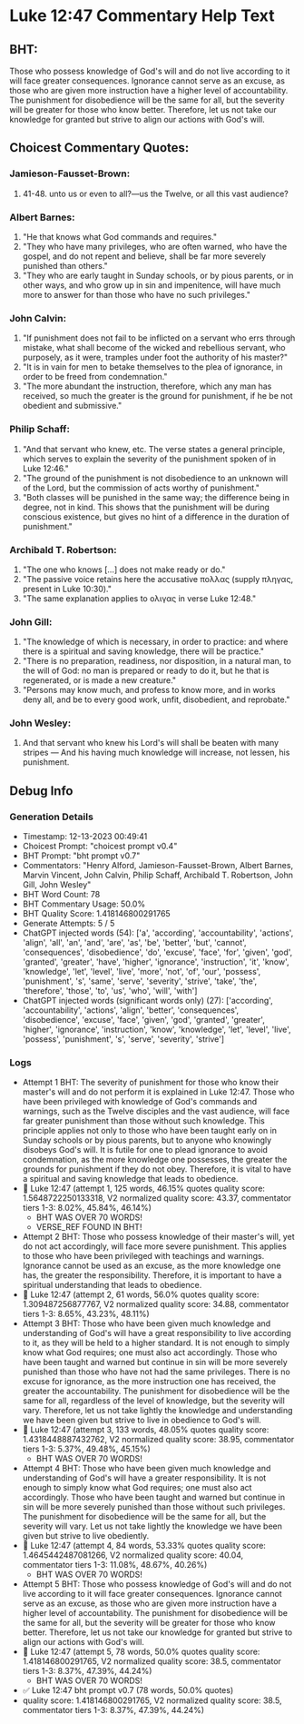 # Luke 12:47 Commentary Help Text

## BHT:
Those who possess knowledge of God's will and do not live according to it will face greater consequences. Ignorance cannot serve as an excuse, as those who are given more instruction have a higher level of accountability. The punishment for disobedience will be the same for all, but the severity will be greater for those who know better. Therefore, let us not take our knowledge for granted but strive to align our actions with God's will.

## Choicest Commentary Quotes:
### Jamieson-Fausset-Brown:
1. 41-48. unto us or even to all?—us
	the Twelve, or all this vast audience?


### Albert Barnes:
1. "He that knows what God commands and requires."
2. "They who have many privileges, who are often warned, who have the gospel, and do not repent and believe, shall be far more severely punished than others."
3. "They who are early taught in Sunday schools, or by pious parents, or in other ways, and who grow up in sin and impenitence, will have much more to answer for than those who have no such privileges."

### John Calvin:
1. "If punishment does not fail to be inflicted on a servant who errs through mistake, what shall become of the wicked and rebellious servant, who purposely, as it were, tramples under foot the authority of his master?"
2. "It is in vain for men to betake themselves to the plea of ignorance, in order to be freed from condemnation."
3. "The more abundant the instruction, therefore, which any man has received, so much the greater is the ground for punishment, if he be not obedient and submissive."

### Philip Schaff:
1. "And that servant who knew, etc. The verse states a general principle, which serves to explain the severity of the punishment spoken of in Luke 12:46."
2. "The ground of the punishment is not disobedience to an unknown will of the Lord, but the commission of acts worthy of punishment."
3. "Both classes will be punished in the same way; the difference being in degree, not in kind. This shows that the punishment will be during conscious existence, but gives no hint of a difference in the duration of punishment."

### Archibald T. Robertson:
1. "The one who knows [...] does not make ready or do." 
2. "The passive voice retains here the accusative πολλας (supply πληγας, present in Luke 10:30)."
3. "The same explanation applies to ολιγας in verse Luke 12:48."

### John Gill:
1. "The knowledge of which is necessary, in order to practice: and where there is a spiritual and saving knowledge, there will be practice."
2. "There is no preparation, readiness, nor disposition, in a natural man, to the will of God: no man is prepared or ready to do it, but he that is regenerated, or is made a new creature."
3. "Persons may know much, and profess to know more, and in works deny all, and be to every good work, unfit, disobedient, and reprobate."

### John Wesley:
1. And that servant who knew his Lord's will shall be beaten with many stripes — And his having much knowledge will increase, not lessen, his punishment.



## Debug Info
### Generation Details
- Timestamp: 12-13-2023 00:49:41
- Choicest Prompt: "choicest prompt v0.4"
- BHT Prompt: "bht prompt v0.7"
- Commentators: "Henry Alford, Jamieson-Fausset-Brown, Albert Barnes, Marvin Vincent, John Calvin, Philip Schaff, Archibald T. Robertson, John Gill, John Wesley"
- BHT Word Count: 78
- BHT Commentary Usage: 50.0%
- BHT Quality Score: 1.418146800291765
- Generate Attempts: 5 / 5
- ChatGPT injected words (54):
	['a', 'according', 'accountability', 'actions', 'align', 'all', 'an', 'and', 'are', 'as', 'be', 'better', 'but', 'cannot', 'consequences', 'disobedience', 'do', 'excuse', 'face', 'for', 'given', 'god', 'granted', 'greater', 'have', 'higher', 'ignorance', 'instruction', 'it', 'know', 'knowledge', 'let', 'level', 'live', 'more', 'not', 'of', 'our', 'possess', 'punishment', 's', 'same', 'serve', 'severity', 'strive', 'take', 'the', 'therefore', 'those', 'to', 'us', 'who', 'will', 'with']
- ChatGPT injected words (significant words only) (27):
	['according', 'accountability', 'actions', 'align', 'better', 'consequences', 'disobedience', 'excuse', 'face', 'given', 'god', 'granted', 'greater', 'higher', 'ignorance', 'instruction', 'know', 'knowledge', 'let', 'level', 'live', 'possess', 'punishment', 's', 'serve', 'severity', 'strive']

### Logs
- Attempt 1 BHT: The severity of punishment for those who know their master's will and do not perform it is explained in Luke 12:47. Those who have been privileged with knowledge of God's commands and warnings, such as the Twelve disciples and the vast audience, will face far greater punishment than those without such knowledge. This principle applies not only to those who have been taught early on in Sunday schools or by pious parents, but to anyone who knowingly disobeys God's will. It is futile for one to plead ignorance to avoid condemnation, as the more knowledge one possesses, the greater the grounds for punishment if they do not obey. Therefore, it is vital to have a spiritual and saving knowledge that leads to obedience.
- 🔄 Luke 12:47 (attempt 1, 125 words, 46.15% quotes quality score: 1.5648722250133318, V2 normalized quality score: 43.37, commentator tiers 1-3: 8.02%, 45.84%, 46.14%) 
	- BHT WAS OVER 70 WORDS! 
	- VERSE_REF FOUND IN BHT!
- Attempt 2 BHT: Those who possess knowledge of their master's will, yet do not act accordingly, will face more severe punishment. This applies to those who have been privileged with teachings and warnings. Ignorance cannot be used as an excuse, as the more knowledge one has, the greater the responsibility. Therefore, it is important to have a spiritual understanding that leads to obedience.
- 🔄 Luke 12:47 (attempt 2, 61 words, 56.0% quotes quality score: 1.309487256877767, V2 normalized quality score: 34.88, commentator tiers 1-3: 8.65%, 43.23%, 48.11%)
- Attempt 3 BHT: Those who have been given much knowledge and understanding of God's will have a great responsibility to live according to it, as they will be held to a higher standard. It is not enough to simply know what God requires; one must also act accordingly. Those who have been taught and warned but continue in sin will be more severely punished than those who have not had the same privileges. There is no excuse for ignorance, as the more instruction one has received, the greater the accountability. The punishment for disobedience will be the same for all, regardless of the level of knowledge, but the severity will vary. Therefore, let us not take lightly the knowledge and understanding we have been given but strive to live in obedience to God's will.
- 🔄 Luke 12:47 (attempt 3, 133 words, 48.05% quotes quality score: 1.4318448887432762, V2 normalized quality score: 38.95, commentator tiers 1-3: 5.37%, 49.48%, 45.15%) 
	- BHT WAS OVER 70 WORDS!
- Attempt 4 BHT: Those who have been given much knowledge and understanding of God's will have a greater responsibility. It is not enough to simply know what God requires; one must also act accordingly. Those who have been taught and warned but continue in sin will be more severely punished than those without such privileges. The punishment for disobedience will be the same for all, but the severity will vary. Let us not take lightly the knowledge we have been given but strive to live obediently.
- 🔄 Luke 12:47 (attempt 4, 84 words, 53.33% quotes quality score: 1.4645442487081266, V2 normalized quality score: 40.04, commentator tiers 1-3: 11.08%, 48.67%, 40.26%) 
	- BHT WAS OVER 70 WORDS!
- Attempt 5 BHT: Those who possess knowledge of God's will and do not live according to it will face greater consequences. Ignorance cannot serve as an excuse, as those who are given more instruction have a higher level of accountability. The punishment for disobedience will be the same for all, but the severity will be greater for those who know better. Therefore, let us not take our knowledge for granted but strive to align our actions with God's will.
- 🔄 Luke 12:47 (attempt 5, 78 words, 50.0% quotes quality score: 1.418146800291765, V2 normalized quality score: 38.5, commentator tiers 1-3: 8.37%, 47.39%, 44.24%) 
	- BHT WAS OVER 70 WORDS!
- ✅ Luke 12:47 bht prompt v0.7 (78 words, 50.0% quotes)
- quality score: 1.418146800291765, V2 normalized quality score: 38.5, commentator tiers 1-3: 8.37%, 47.39%, 44.24%)